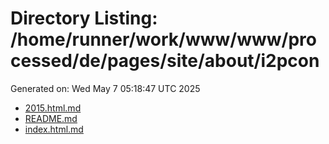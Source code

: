 # Directory Listing: /home/runner/work/www/www/processed/de/pages/site/about/i2pcon
Generated on: Wed May  7 05:18:47 UTC 2025

- [2015.html.md](2015.html.md)
- [README.md](README.md)
- [index.html.md](index.html.md)
